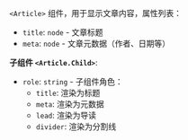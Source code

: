 `<Article>` 组件，用于显示文章内容，属性列表：

- `title`: `node` - 文章标题
- `meta`: `node` - 文章元数据（作者、日期等）

**子组件 `<Article.Child>`**:

- `role`: `string` - 子组件角色：
  - `title`: 渲染为标题
  - `meta`: 渲染为元数据
  - `lead`: 渲染为导读
  - `divider`: 渲染为分割线
